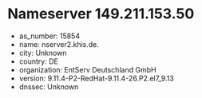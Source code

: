 # Nameserver 149.211.153.50

* as_number: 15854
* name: nserver2.khis.de.
* city: Unknown
* country: DE
* organization: EntServ Deutschland GmbH
* version: 9.11.4-P2-RedHat-9.11.4-26.P2.el7_9.13
* dnssec: Unknown
